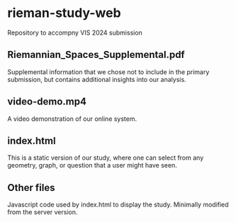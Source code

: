 # rieman-study-web
Repository to accompny VIS 2024 submission


## Riemannian_Spaces_Supplemental.pdf 
Supplemental information that we chose not to include in the primary submission, but contains additional insights into our analysis. 

## video-demo.mp4 
A video demonstration of our online system. 

## index.html 
This is a static version of our study, where one can select from any geometry, graph, or question that a user might have seen. 

## Other files
Javascript code used by index.html to display the study. Minimally modified from the server version. 